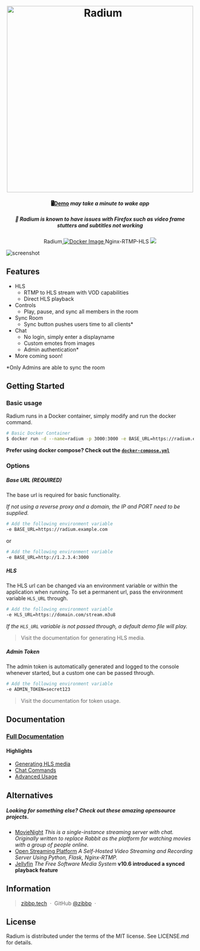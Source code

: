 <h1 align="center">
  <br>
  <a href="https://github.com/Zibbp/Radium"><img src="https://i.imgur.com/gylnyVs.png" alt="Radium" width="500"></a>
  <br>
</h1>

<h4 align="center">🖥️<a href="https://radium-demo.herokuapp.com" target="_blank">Demo</a><i> may take a minute to wake app</i></h4>
<h5 align="center">🚨 Radium is known to have issues with Firefox such as video frame stutters and subtitles not working</h5>

<p align="center">
  Radium<a href="https://github.com/Zibbp/Radium">
    <img src="https://github.com/Zibbp/Radium/workflows/Build/badge.svg?branch=master"
         alt="Docker Image">
  </a>
  Nginx-RTMP-HLS <a href="https://github.com/Zibbp/Nginx-RTMP-HLS"><img src="https://github.com/Zibbp/Nginx-RTMP-HLS/workflows/Build/badge.svg"></a>
</p>

![screenshot](https://i.imgur.com/I4yOWND.jpg)

## Features

- HLS
  - RTMP to HLS stream with VOD capabilities
  - Direct HLS playback
- Controls
  - Play, pause, and sync all members in the room
- Sync Room
  - Sync button pushes users time to all clients\*
- Chat
  - No login, simply enter a displayname
  - Custom emotes from images
  - Admin authentication\*
- More coming soon!

\*Only Admins are able to sync the room

## Getting Started

### Basic usage

Radium runs in a Docker container, simply modify and run the docker command.

```bash
# Basic Docker Container
$ docker run -d --name=radium -p 3000:3000 -e BASE_URL=https://radium.example.com zibbp/radium:latest
```

**Prefer using docker compose? Check out the [`docker-compose.yml`](https://github.com/Zibbp/Radium/blob/master/docker-compose.yml)**

### Options

##### Base URL _(REQUIRED)_

The base url is required for basic functionality.

_If not using a reverse proxy and a domain, the IP and PORT need to be supplied._

```bash
# Add the following environment variable
-e BASE_URL=https://radium.example.com
```
or
```bash
# Add the following environment variable
-e BASE_URL=http://1.2.3.4:3000
```

##### HLS

The HLS url can be changed via an environment variable or within the application when running. To set a permanent url, pass the environment variable `HLS_URL` through.

```bash
# Add the following environment variable
-e HLS_URL=https://domain.com/stream.m3u8
```

_If the `HLS_URL` variable is not passed through, a default demo file will play._

> Visit the documentation for generating HLS media.

##### Admin Token

The admin token is automatically generated and logged to the console whenever started, but a custom one can be passed through.

```bash
# Add the following environment variable
-e ADMIN_TOKEN=secret123
```

> Visit the documentation for token usage.

## Documentation

### [Full Documentation](https://github.com/Zibbp/Radium/wiki)

#### Highlights

- [Generating HLS media](https://github.com/Zibbp/Radium/wiki/HLS)
- [Chat Commands](https://github.com/Zibbp/Radium/wiki/Chat-Commands)
- [Advanced Usage](https://github.com/Zibbp/Radium/wiki/Advanced-Usage)

## Alternatives

##### Looking for something else? Check out these amazing opensource projects.

- [MovieNight](https://github.com/zorchenhimer/MovieNight) _This is a single-instance streaming server with chat. Originally written to replace Rabbit as the platform for watching movies with a group of people online._
- [Open Streaming Platform](https://gitlab.com/Deamos/flask-nginx-rtmp-manager) _A Self-Hosted Video Streaming and Recording Server Using Python, Flask, Nginx-RTMP._
- [Jellyfin](https://github.com/jellyfin/jellyfin) _The Free Software Media System_ **v10.6 introduced a synced playback feature**

## Information

> [zibbp.tech](https://zibbp.tech) &nbsp;&middot;&nbsp;
> GitHub [@zibbp](https://github.com/zibbp) &nbsp;&middot;&nbsp;

## License

Radium is distributed under the terms of the MIT license. See LICENSE.md for details.
